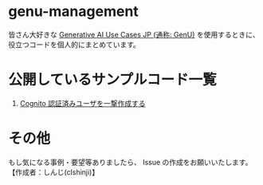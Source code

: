 # genu-management

皆さん大好きな [Generative AI Use Cases JP (通称: GenU)](https://github.com/aws-samples/generative-ai-use-cases-jp) を使用するときに、役立つコードを個人的にまとめています。

# 公開しているサンプルコード一覧
1. [Cognito 認証済みユーザを一撃作成する](cognito_create_users)

# その他
もし気になる事例・要望等ありましたら、 Issue の作成をお願いいたします。<br />【作成者：しんじ(clshinji)】
